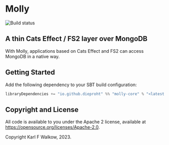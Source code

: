 # Molly

![Build status](https://github.com/dieproht/molly/actions/workflows/build.yml/badge.svg)

## A thin Cats Effect / FS2 layer over MongoDB

With Molly, applications based on Cats Effect and FS2 can access MongoDB in a native way. 

## Getting Started

Add the following dependency to your SBT build configuration:
```scala
libraryDependencies += "io.github.dieproht" %% "molly-core" % "<latest version>"
```

## Copyright and License

All code is available to you under the Apache 2 license, available at
https://opensource.org/licenses/Apache-2.0. 

Copyright Karl F Walkow, 2023. 
